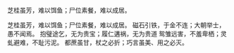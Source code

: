 芝桂虽芳，难以饵鱼；尸位素餐，难以成居。

芝桂虽芳，难以饵鱼；尸位素餐，难以成居。
磁石引铁，于金不连；大朝举士，愚不闻焉。
抱璧途乞，无为贵宝；履仁遘祸，无为贵道
鸳雏远害，不羞卑栖；灵虬避难，不耻污泥。
都蔗虽甘，杖之必折；巧言虽美、用之必灭。